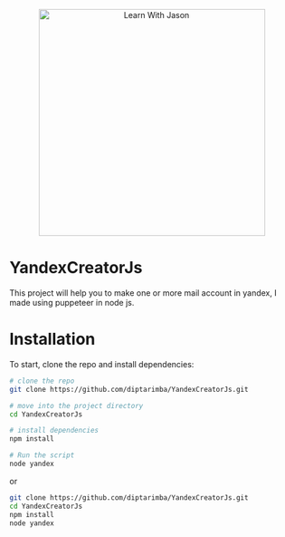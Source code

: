 <p align="center">
    <img src="https://bisablog.com/wp-content/uploads/2019/08/cara-daftar-yandex-mail.png" alt="Learn With Jason" width="400" />
</p>

# YandexCreatorJs
This project will help you to make one or more mail account in yandex, I made using puppeteer in node js.

# Installation
To start, clone the repo and install dependencies:

```bash
# clone the repo
git clone https://github.com/diptarimba/YandexCreatorJs.git

# move into the project directory
cd YandexCreatorJs

# install dependencies
npm install

# Run the script
node yandex
```
or

```bash
git clone https://github.com/diptarimba/YandexCreatorJs.git
cd YandexCreatorJs
npm install
node yandex
```
